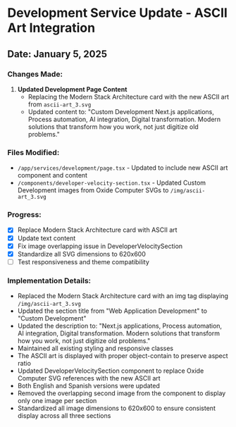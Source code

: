 # Development Service Update - ASCII Art Integration

## Date: January 5, 2025

### Changes Made:

1. **Updated Development Page Content**
   - Replacing the Modern Stack Architecture card with the new ASCII art from `ascii-art_3.svg`
   - Updated content to: "Custom Development Next.js applications, Process automation, AI integration, Digital transformation. Modern solutions that transform how you work, not just digitize old problems."

### Files Modified:
- `/app/services/development/page.tsx` - Updated to include new ASCII art component and content
- `/components/developer-velocity-section.tsx` - Updated Custom Development images from Oxide Computer SVGs to `/img/ascii-art_3.svg`

### Progress:
- [x] Replace Modern Stack Architecture card with ASCII art
- [x] Update text content
- [x] Fix image overlapping issue in DeveloperVelocitySection
- [x] Standardize all SVG dimensions to 620x600
- [ ] Test responsiveness and theme compatibility

### Implementation Details:
- Replaced the Modern Stack Architecture card with an img tag displaying `/img/ascii-art_3.svg`
- Updated the section title from "Web Application Development" to "Custom Development"
- Updated the description to: "Next.js applications, Process automation, AI integration, Digital transformation. Modern solutions that transform how you work, not just digitize old problems."
- Maintained all existing styling and responsive classes
- The ASCII art is displayed with proper object-contain to preserve aspect ratio
- Updated DeveloperVelocitySection component to replace Oxide Computer SVG references with the new ASCII art
- Both English and Spanish versions were updated
- Removed the overlapping second image from the component to display only one image per section
- Standardized all image dimensions to 620x600 to ensure consistent display across all three sections